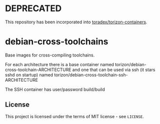 # DEPRECATED
This repository has been incorporated into
[toradex/torizon-containers](https://github.com/toradex/torizon-containers).

# debian-cross-toolchains

Base images for cross-compiling toolchains.

For each architecture there is a base container named
torizon/debian-cross-toolchain-ARCHITECTURE and one that can be used via ssh
(it stars sshd on startup) named
torizon/debian-cross-toolchain-ssh-ARCHITECTURE

The SSH container has user/password build/build

## License
This project is licensed under the terms of MIT license - see `LICENSE`.
